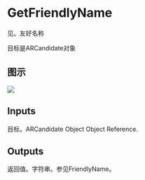 # GetFriendlyName

见。友好名称

目标是ARCandidate对象

## 图示

![]($-20221218-17570803.png)

## Inputs

目标。ARCandidate Object Object Reference.  

## Outputs

返回值。字符串。参见FriendlyName。
